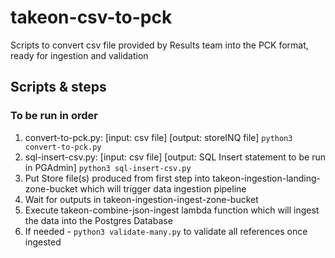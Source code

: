 # takeon-csv-to-pck
Scripts to convert csv file provided by Results team into the PCK format, ready for ingestion and validation

## Scripts & steps
### To be run in order
1. convert-to-pck.py: [input: csv file] [output: storeINQ file]
 `python3 convert-to-pck.py`
2. sql-insert-csv.py: [input: csv file] [output: SQL Insert statement to be run in PGAdmin]
`python3 sql-insert-csv.py`
3. Put Store file(s) produced from first step into takeon-ingestion-landing-zone-bucket which will trigger data ingestion pipeline
4. Wait for outputs in takeon-ingestion-ingest-zone-bucket
5. Execute takeon-combine-json-ingest lambda function which will ingest the data into the Postgres Database
6. If needed - `python3 validate-many.py` to validate all references once ingested

